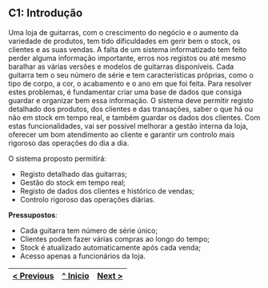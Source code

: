 
## C1: Introdução

Uma loja de guitarras, com o crescimento do negócio e o aumento da variedade de produtos, tem tido dificuldades em gerir bem o stock, os clientes e as suas vendas. A falta de um sistema informatizado tem feito perder alguma informação importante, erros nos registos ou até mesmo baralhar as várias versões e modelos de guitarras disponíveis. Cada guitarra tem o seu número de série e tem características próprias, como o tipo de corpo, a cor, o acabamento e o ano em que foi feita. Para resolver estes problemas, é fundamentar criar uma base de dados que consiga guardar e organizar bem essa informação. O sistema deve permitir registo detalhado dos produtos, dos clientes e das transações, saber o que há ou não em stock em tempo real, e também guardar os dados dos clientes. Com estas funcionalidades, vai ser possível melhorar a gestão interna da loja, oferecer um bom atendimento ao cliente e garantir um controlo mais rigoroso das operações do dia a dia.

O sistema proposto permitirá:
- Registo detalhado das guitarras;
- Gestão do stock em tempo real;
- Registo de dados dos clientes e histórico de vendas;
- Controlo rigoroso das operações diárias.

**Pressupostos**:
- Cada guitarra tem número de série único;
- Clientes podem fazer várias compras ao longo do tempo;
- Stock é atualizado automaticamente após cada venda;
- Acesso apenas a funcionários da loja.

| [< Previous](rei00.md) | [^ Inicio](../../README.md) | [Next >](rei02.md) |
|:----------------------------------:|:----------------------------------:|:----------------------------------:|